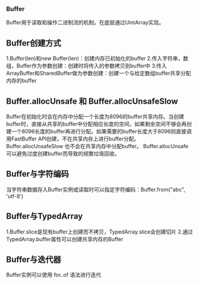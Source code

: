 ### Buffer
Buffer用于读取和操作二进制流的机制。在底层通过UintArray实现。

## Buffer创建方式
1.Buffer(len)和new Buffer(len)：创建内存已初始化的buffer
2.传入字符串，数组，Buffer作为参数创建：创建时将传入的参数拷贝到buffer中
3.传入ArrayBuffer和SharedBuffer做为参数创建：创建一个与给定数组buffer共享分配内存的buffer

## Buffer.allocUnsafe 和 Buffer.allocUnsafeSlow
Buffer在初始化时会在内存中分配一个长度为8096的buffer共享内存。当创建buffer时，直接从共享的buffer中分配相应长度的空间，如果剩余空间不够会再创建一个8096长度的buffer再进行分配。如果需要的buffer长度大于8096则直接调用FastBuffer API创建，不在共享内存上进行buffer分配。Buffer.allocUnsafeSlow 也不会在共享内存中分配buffer。
Buffer.allocUnsafe 可以避免过度创建buffer而导致的频繁垃圾回收。

## Buffer与字符编码
当字符串数据存入Buffer实例或读取时可以指定字符编码：Buffer.from("abc", 'utf-8')

## Buffer与TypedArray
1.Buffer.slice是现有buffer上创建而不拷贝，TypedArray.slice会创建切片
2.通过TypedArray.buffer属性可以创建共享内存的Buffer

## Buffer与迭代器
Buffer实例可以使用 for..of 语法进行迭代

